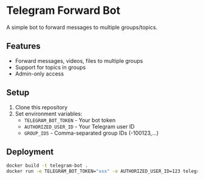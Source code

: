 # Telegram Forward Bot

A simple bot to forward messages to multiple groups/topics.

## Features
- Forward messages, videos, files to multiple groups
- Support for topics in groups
- Admin-only access

## Setup
1. Clone this repository
2. Set environment variables:
   - `TELEGRAM_BOT_TOKEN` - Your bot token
   - `AUTHORIZED_USER_ID` - Your Telegram user ID
   - `GROUP_IDS` - Comma-separated group IDs (-100123,...)

## Deployment
```bash
docker build -t telegram-bot .
docker run -e TELEGRAM_BOT_TOKEN="xxx" -e AUTHORIZED_USER_ID=123 telegram-bot
